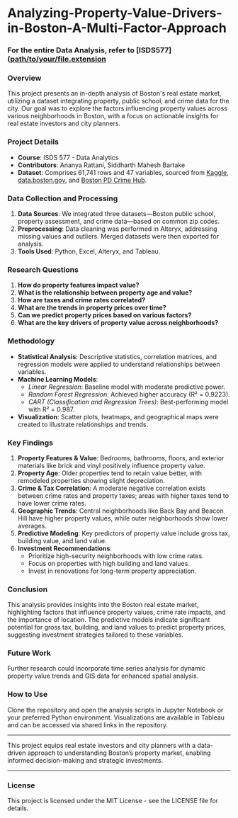 # Analyzing-Property-Value-Drivers-in-Boston-A-Multi-Factor-Approach

### For the entire Data Analysis, refer to [ISDS577]([path/to/your/file.extension](https://github.com/Siddharthbartake/Analyzing-Property-Value-Drivers-in-Boston-A-Multi-Factor-Approach/blob/main/ISDS577Project.pdf)
### Overview
This project presents an in-depth analysis of Boston's real estate market, utilizing a dataset integrating property, public school, and crime data for the city. Our goal was to explore the factors influencing property values across various neighborhoods in Boston, with a focus on actionable insights for real estate investors and city planners.

### Project Details

- **Course**: ISDS 577 - Data Analytics
- **Contributors**: Ananya Rattani, Siddharth Mahesh Bartake
- **Dataset**: Comprises 61,741 rows and 47 variables, sourced from [Kaggle](https://www.kaggle.com/datasets/crawford/boston-public-schools), [data.boston.gov](https://data.boston.gov/dataset/property-assessment/resource/695a8596-5458-442b-a017-7cd72471aade), and [Boston PD Crime Hub](https://boston-pd-crime-hub-boston.hub.arcgis.com/datasets/).

### Data Collection and Processing

1. **Data Sources**: We integrated three datasets—Boston public school, property assessment, and crime data—based on common zip codes.
2. **Preprocessing**: Data cleaning was performed in Alteryx, addressing missing values and outliers. Merged datasets were then exported for analysis.
3. **Tools Used**: Python, Excel, Alteryx, and Tableau.

### Research Questions

1. **How do property features impact value?**
2. **What is the relationship between property age and value?**
3. **How are taxes and crime rates correlated?**
4. **What are the trends in property prices over time?**
5. **Can we predict property prices based on various factors?**
6. **What are the key drivers of property value across neighborhoods?**

### Methodology

- **Statistical Analysis**: Descriptive statistics, correlation matrices, and regression models were applied to understand relationships between variables.
- **Machine Learning Models**:
  - *Linear Regression*: Baseline model with moderate predictive power.
  - *Random Forest Regression*: Achieved higher accuracy (R² = 0.9223).
  - *CART (Classification and Regression Trees)*: Best-performing model with R² = 0.987.
- **Visualization**: Scatter plots, heatmaps, and geographical maps were created to illustrate relationships and trends.

### Key Findings

1. **Property Features & Value**: Bedrooms, bathrooms, floors, and exterior materials like brick and vinyl positively influence property value.
2. **Property Age**: Older properties tend to retain value better, with remodeled properties showing slight depreciation.
3. **Crime & Tax Correlation**: A moderate negative correlation exists between crime rates and property taxes; areas with higher taxes tend to have lower crime rates.
4. **Geographic Trends**: Central neighborhoods like Back Bay and Beacon Hill have higher property values, while outer neighborhoods show lower averages.
5. **Predictive Modeling**: Key predictors of property value include gross tax, building value, and land value.
6. **Investment Recommendations**:
   - Prioritize high-security neighborhoods with low crime rates.
   - Focus on properties with high building and land values.
   - Invest in renovations for long-term property appreciation.

### Conclusion
This analysis provides insights into the Boston real estate market, highlighting factors that influence property values, crime rate impacts, and the importance of location. The predictive models indicate significant potential for gross tax, building, and land values to predict property prices, suggesting investment strategies tailored to these variables.

### Future Work
Further research could incorporate time series analysis for dynamic property value trends and GIS data for enhanced spatial analysis.

### How to Use
Clone the repository and open the analysis scripts in Jupyter Notebook or your preferred Python environment. Visualizations are available in Tableau and can be accessed via shared links in the repository.

---

This project equips real estate investors and city planners with a data-driven approach to understanding Boston’s property market, enabling informed decision-making and strategic investments.

---

### License
This project is licensed under the MIT License - see the LICENSE file for details.
